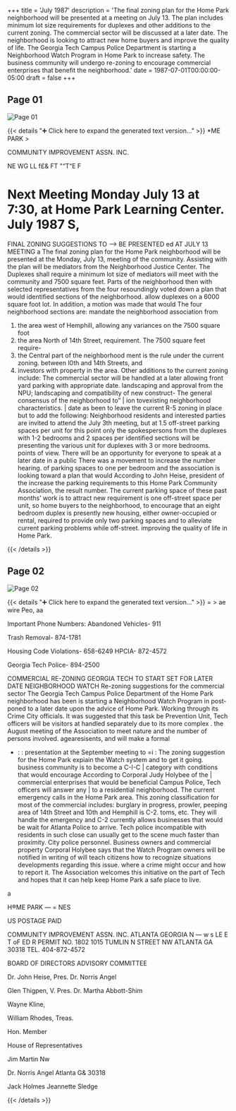 +++
title = 'July 1987'
description = 'The final zoning plan for the Home Park neighborhood will be presented at a meeting on July 13. The plan includes minimum lot size requirements for duplexes and other additions to the current zoning. The commercial sector will be discussed at a later date. The neighborhood is looking to attract new home buyers and improve the quality of life. The Georgia Tech Campus Police Department is starting a Neighborhood Watch Program in Home Park to increase safety. The business community will undergo re-zoning to encourage commercial enterprises that benefit the neighborhood.'
date = 1987-07-01T00:00:00-05:00
draft = false
+++



## Page 01

![Page 01](/hpcia-newsletter-archive/1987-07_01.jpg)

{{< details "➕ Click here to expand the generated text version..." >}}
*ME PARK >

COMMUNITY IMPROVEMENT ASSN. INC.

NE WG LL f£& FT "“T“E F

Next Meeting Monday July 13 at 7:30, at
Home Park Learning Center.
July 1987 S,
=
FINAL ZONING
SUGGESTIONS TO ——>
BE PRESENTED
ed AT JULY 13 MEETING a
The final zoning plan for the Home Park
neighborhood will be presented at the
Monday, July 13, meeting of the community.
Assisting with the plan will be mediators from
the Neighborhood Justice Center. The Duplexes shall require a minimum lot size of
mediators will meet with the community and 7500 square feet. Parts of the neighborhood
then with selected representatives from the four resoundingly voted down a plan that would
identified sections of the neighborhood. allow duplexes on a 6000 square foot lot. In
addition, a motion was made that would
The four neighborhood sections are: mandate the neighborhood association from
1. the area west of Hemphill, allowing any variances on the 7500 square foot
2. the area North of 14th Street, requirement. The 7500 square feet require-
3. the Central part of the neighborhood ment is the rule under the current zoning.
between l0th and 14th Streets, and
4. investors with property in the area. Other additions to the current zoning include:
The commercial sector will be handled at a later allowing front yard parking with appropriate
date. landscaping and approval from the NPU;
landscaping and compatibility of new construct-
The general consensus of the neighborhood to” | ion tovexisting neighborhood characteristics. |
date as been to leave the current R-5 zoning in
place but to add the following: Neighborhood residents and interested parties
are invited to attend the July 3th meeting, but at
1.5 off-street parking spaces per unit for this point only the spokespersons from the
duplexes with 1-2 bedrooms and 2 spaces per identified sections will be presenting the various
unit for duplexes with 3 or more bedrooms. points of view. There will be an opportunity for
everyone to speak at a later date in a public
There was a movement to increase the number hearing.
of parking spaces to one per bedroom and the
association is looking toward a plan that would According to John Heise, president of the
increase the parking requirements to this Home Park Community Association, the result
number. The current parking space of these past months’ work is to attract new
requirement is one off-street space per unit, so home buyers to the neighborhood, to encourage
that an eight bedroom duplex is presently new housing, either owner-occupied or rental,
required to provide only two parking spaces and to alleviate current parking problems while
off-street. improving the quality of life in Home Park.


{{< /details >}}




## Page 02

![Page 02](/hpcia-newsletter-archive/1987-07_02.jpg)

{{< details "➕ Click here to expand the generated text version..." >}}
= > ae wire Peo, aa

Important Phone Numbers:
Abandoned Vehicles- 911

Trash Removal- 874-1781

Housing Code Violations- 658-6249
HPCIA- 872-4572

Georgia Tech Police- 894-2500

COMMERCIAL RE-ZONING GEORGIA TECH TO START
SET FOR LATER DATE NEIGHBORHOOD WATCH
Re-zoning suggestions for the commercial sector The Georgia Tech Campus Police Department
of the Home Park neighborhood has been is starting a Neighborhood Watch Program in
post-poned to a later date upon the advice of Home Park. Working through its Crime
City officials. It was suggested that this task be Prevention Unit, Tech officers will be visitors at
handled separately due to its more complex . the August meeting of the Association to meet
nature and the number of persons involved. agearesisents, and will make a formal
- : : presentation at the September meeting to =i :
The zoning suggestion for the Home Park expiain the Watch system and to get it going.
business community is to become a C-I-C |
category with conditions that would encourage According to Corporal Judy Holybee of the |
commercial enterprises that would be beneficial Campus Police, Tech officers will answer any |
to a residential neighborhood. The current emergency calls in the Home Park area. This
zoning classification for most of the commercial includes: burglary in progress, prowler, peeping
area of 14th Street and 10th and Hemphill is C-2. toms, etc. They will handle the emergency and
C-2 currently allows businesses that would be wait for Atlanta Police to arrive. Tech police
incompatible with residents in such close can usually get to the scene much faster than
proximity. City police personnel.
Business owners and commercial property Corporal Holybee says that the Watch Program
owners will be notified in writing of will teach citizens how to recognize situations
developments regarding this issue. where a crime might occur and how to report it.
The Association welcomes this initiative on the
part of Tech and hopes that it can help keep
Home Park a safe place to live.

a

H®ME PARK — = NES

US POSTAGE PAID

COMMUNITY IMPROVEMENT ASSN. INC. ATLANTA GEORGIA
N — w s LE E T oF ED R PERMIT NO. 1802
1015  TUMLIN N STREET NW ATLANTA GA 30318 TEL. 404-872-4572

BOARD OF DIRECTORS ADVISORY COMMITTEE

Dr. John Heise, Pres. Dr. Norris Angel

Glen Thigpen, V. Pres. Dr. Martha Abbott-Shim

Wayne Kline,

William Rhodes, Treas.

Hon. Member

House of Representatives

Jim Martin Nw

Dr. Norris Angel Atlanta G& 30318

Jack Holmes
Jeannette Sledge


{{< /details >}}



